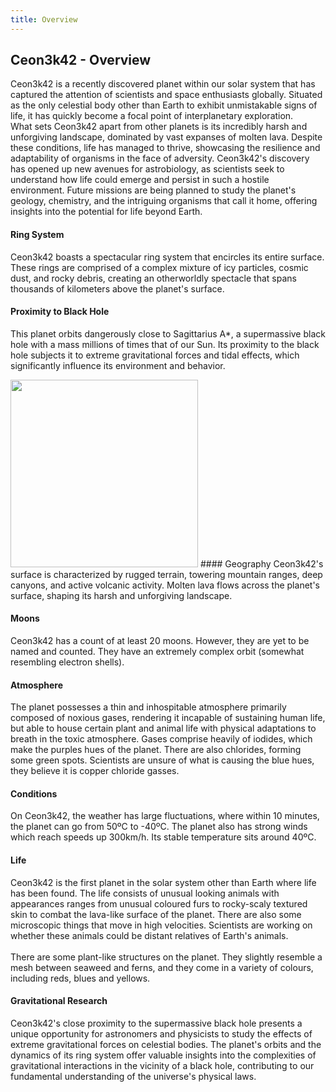 ```yaml
---
title: Overview
---
```


## Ceon3k42 - Overview
Ceon3k42 is a recently discovered planet within our solar system that has captured the attention of scientists and space enthusiasts globally. Situated as the only celestial body other than Earth to exhibit unmistakable signs of life, it has quickly become a focal point of interplanetary exploration.  
What sets Ceon3k42 apart from other planets is its incredibly harsh and unforgiving landscape, dominated by vast expanses of molten lava. Despite these conditions, life has managed to thrive, showcasing the resilience and adaptability of organisms in the face of adversity.
Ceon3k42's discovery has opened up new avenues for astrobiology, as scientists seek to understand how life could emerge and persist in such a hostile environment. Future missions are being planned to study the planet's geology, chemistry, and the intriguing organisms that call it home, offering insights into the potential for life beyond Earth.

#### Ring System
Ceon3k42 boasts a spectacular ring system that encircles its entire surface. These rings are comprised of a complex mixture of icy particles, cosmic dust, and rocky debris, creating an otherworldly spectacle that spans thousands of kilometers above the planet's surface.

#### Proximity to Black Hole
This planet orbits dangerously close to Sagittarius A*, a supermassive black hole with a mass millions of times that of our Sun. Its proximity to the black hole subjects it to extreme gravitational forces and tidal effects, which significantly influence its environment and behavior.

<img src="https://ceon3k42.github.io/assets/volcano.png" width=300px class="oi">
#### Geography
Ceon3k42's surface is characterized by rugged terrain, towering mountain ranges, deep canyons, and active volcanic activity. Molten lava flows across the planet's surface, shaping its harsh and unforgiving landscape.

#### Moons
Ceon3k42 has a count of at least 20 moons. However, they are yet to be named and counted. They have an extremely complex orbit (somewhat resembling electron shells).

#### Atmosphere
The planet possesses a thin and inhospitable atmosphere primarily composed of noxious gases, rendering it incapable of sustaining human life, but able to house certain plant and animal life with physical adaptations to breath in the toxic atmosphere. Gases comprise heavily of iodides, which make the purples hues of the planet. There are also chlorides, forming some green spots. Scientists are unsure of what is causing the blue hues, they believe it is copper chloride gasses.

#### Conditions
On Ceon3k42, the weather has large fluctuations, where within 10 minutes, the planet can go from 50ºC to -40ºC. The planet also has strong winds which reach speeds up 300km/h. Its stable temperature sits around 40ºC.

#### Life
Ceon3k42 is the first planet in the solar system other than Earth where life has been found. The life consists of unusual looking animals with appearances ranges from unusual coloured furs to rocky-scaly textured skin to combat the lava-like surface of the planet. There are also some microscopic things that move in high velocities. Scientists are working on whether these animals could be distant relatives of Earth's animals.<br><br>There are some plant-like structures on the planet. They slightly resemble a mesh between seaweed and ferns, and they come in a variety of colours, including reds, blues and yellows.

#### Gravitational Research
Ceon3k42's close proximity to the supermassive black hole presents a unique opportunity for astronomers and physicists to study the effects of extreme gravitational forces on celestial bodies. The planet's orbits and the dynamics of its ring system offer valuable insights into the complexities of gravitational interactions in the vicinity of a black hole, contributing to our fundamental understanding of the universe's physical laws.